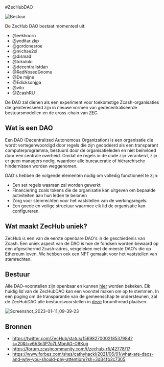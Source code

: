 #ZecHubDAO


![Bestuur](https://user-images.githubusercontent.com/81990132/206885452-29b6ff27-c58f-4361-b5a8-1529212def03.png)

De ZecHub DAO bestaat momenteel uit:

* @eekhoorn
* @yoditar.zkp
* @gordonesroe
* @michae2xl
* @dismad
* @tokidoki
* @decentralistdan
* @RedNosedGnome
* @De mijne
* @Edicksonjga
* @vito
* @ZcashRU

De DAO zal dienen als een experiment voor toekomstige Zcash-organisaties die geïnteresseerd zijn in nieuwe vormen van gedecentraliseerde bestuursmodellen en de cross-chain van ZEC.

## Wat is een DAO

Een DAO (Decentralized Autonomous Organization) is een organisatie die wordt vertegenwoordigd door regels die zijn gecodeerd als een transparant computerprogramma, bestuurd door de organisatieleden en niet beïnvloed door een centrale overheid. Omdat de regels in de code zijn verankerd, zijn er geen managers nodig, waardoor alle bureaucratie of hiërarchische hindernissen worden weggenomen.

DAO's hebben de volgende elementen nodig om volledig functioneel te zijn:

* Een set regels waaraan zal worden gewerkt
* Financiering zoals tokens die de organisatie kan uitgeven om bepaalde activiteiten aan hun leden te belonen
* Zorg voor stemrechten voor het vaststellen van de werkingsregels.
* Een goede en veilige structuur waarmee elk lid de organisatie kan configureren.

## Wat maakt ZecHub uniek?

ZecHub is een van de eerste openbare DAO's in de geschiedenis van Zcash. Een uniek aspect van de DAO is hoe de fondsen worden bewaard op een afgeschermd Zcash-adres, vergeleken met de meeste DAO's die op Ethereum leven. We hebben ook een [NFT](https://opensea.io/collection/zechub) gemaakt voor het vaststellen van stemrechten.

## Bestuur

Alle DAO-voorstellen zijn openbaar en kunnen [hier](https://snapshot.org/#/zechubdao.eth) worden bekeken. Elk huidig ​​lid van de ZecHubDAO kan een voorstel maken om op te stemmen. In een poging om de transparantie van de gemeenschap te ondersteunen, zal de ZecHubDAO alle bestuursvoorstellen in [deze](https://forum.zcashcommunity.com/t/zechub-is-now-a-dao/43674) forumthread plaatsen.

![Screenshot_2023-01-11_09-39-23](https://user-images.githubusercontent.com/81990132/211878680-468f8c15-99f9-42e1-b773-36847c0973ca.png)



## Bronnen

* https://twitter.com/ZecHub/status/1569827000218537984?s=20&t=v6h3n3P7o7LMbnAG-O8Kug
* https://forum.zcashcommunity.com/t/zechub-rfi/42778/17
* https://www.forbes.com/sites/cathyhackl/2021/06/01/what-are-daos-and-why-you-should-pay-attention/?sh=3d34fb2c7305


